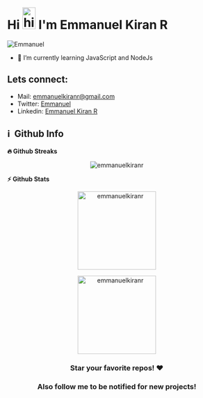 <h1 align="left">Hi <img src="https://user-images.githubusercontent.com/35889385/153716705-36d14191-5f42-460a-b063-241d0e837c17.gif" width="30px" height="50px" alt="hi"/> I'm Emmanuel Kiran R</h1>

<p align="left"> <img src="https://komarev.com/ghpvc/?username=emmanuelkiranr" alt="Emmanuel" /> </p>


- 🔭 I’m currently learning JavaScript and NodeJs
<!-- - 🌱 I’m  -->

<h2>Lets connect:</h2>

- Mail: emmanuelkiranr@gmail.com
- Twitter: [Emmanuel](https://www.twitter.com/emmanuelkiranr/ )
- Linkedin: [Emmanuel Kiran R](https://www.linkedin.com/in/emmanuelkiranr/ )

<h2>ℹ️ &nbsp;Github Info</h2>

<summary><b>🔥 Github Streaks</b></summary>
<p align="center">
  <p align="center"><img src="https://github-readme-streak-stats.herokuapp.com/?user=emmanuelkiranr&theme=black-ice&hide_border=true&stroke=0000&background=0D1117&ring=e05397&fire=e05397&currStreakLabel=e05397" alt="emmanuelkiranr" />
</p>
	
  <summary><b>⚡ Github Stats</b></summary>
<p align="center">
  <img height="180em" src="https://github-readme-stats.vercel.app/api?username=emmanuelkiranr&hide_border=true&count_private=true&show_icons=true&theme=radical" alt="emmanuelkiranr" align = "center"/>
</p>
<p align="center">
  <img height="180em" src="https://github-readme-stats.vercel.app/api/top-langs?username=emmanuelkiranr&show_icons=true&locale=en&layout=compact&hide_border=true&theme=radical" alt="emmanuelkiranr" align = "center"/>
</p>

  <!-- <summary><b>📊 Github Contribution Graph</b></summary>
<p align="center">
  <img height="300em" alt="emmanuelkiranr" src="https://activity-graph.herokuapp.com/graph?username=emmanuelkiranr&bg_color=0D1117&color=e05397&line=e05397&point=FFFFFF&hide_border=true&" />
</p> -->

<div align="center">

### Star your favorite repos! ❤️
### Also follow me to be notified for new projects!

</div>
